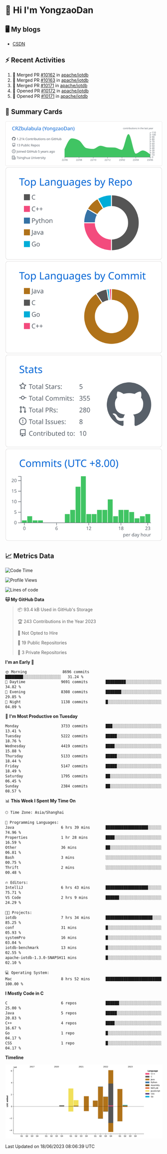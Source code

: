 # 👋 Hi I'm YongzaoDan

## 🖥 My blogs
  + [CSDN](https://blog.csdn.net/CRZbulabula?type=blog)

## ⚡ Recent Activities
<!--START_SECTION:activity-->
1. 🎉 Merged PR [#10162](https://github.com/apache/iotdb/pull/10162) in [apache/iotdb](https://github.com/apache/iotdb)
2. 🎉 Merged PR [#10163](https://github.com/apache/iotdb/pull/10163) in [apache/iotdb](https://github.com/apache/iotdb)
3. 🎉 Merged PR [#10171](https://github.com/apache/iotdb/pull/10171) in [apache/iotdb](https://github.com/apache/iotdb)
4. 💪 Opened PR [#10172](https://github.com/apache/iotdb/pull/10172) in [apache/iotdb](https://github.com/apache/iotdb)
5. 💪 Opened PR [#10171](https://github.com/apache/iotdb/pull/10171) in [apache/iotdb](https://github.com/apache/iotdb)
<!--END_SECTION:activity-->

## 🎑 Summary Cards

[![](https://raw.githubusercontent.com/CRZbulabula/CRZbulabula/main/profile-summary-card-output/github/0-profile-details.svg)](https://github.com/vn7n24fzkq/github-profile-summary-cards)
[![](https://raw.githubusercontent.com/CRZbulabula/CRZbulabula/main/profile-summary-card-output/github/1-repos-per-language.svg)](https://github.com/vn7n24fzkq/github-profile-summary-cards) [![](https://raw.githubusercontent.com/CRZbulabula/CRZbulabula/main/profile-summary-card-output/github/2-most-commit-language.svg)](https://github.com/vn7n24fzkq/github-profile-summary-cards)
[![](https://raw.githubusercontent.com/CRZbulabula/CRZbulabula/main/profile-summary-card-output/github/3-stats.svg)](https://github.com/vn7n24fzkq/github-profile-summary-cards) [![](https://raw.githubusercontent.com/CRZbulabula/CRZbulabula/main/profile-summary-card-output/github/4-productive-time.svg)](https://github.com/vn7n24fzkq/github-profile-summary-cards)

## 📈 Metrics Data

<!--START_SECTION:waka-->
![Code Time](http://img.shields.io/badge/Code%20Time-193%20hrs%2022%20mins-blue)

![Profile Views](http://img.shields.io/badge/Profile%20Views-0-blue)

![Lines of code](https://img.shields.io/badge/From%20Hello%20World%20I%27ve%20Written-21.1%20million%20lines%20of%20code-blue)

**🐱 My GitHub Data** 

> 📦 93.4 kB Used in GitHub's Storage 
 > 
> 🏆 243 Contributions in the Year 2023
 > 
> 🚫 Not Opted to Hire
 > 
> 📜 19 Public Repositories 
 > 
> 🔑 3 Private Repositories 
 > 
**I'm an Early 🐤** 

```text
🌞 Morning                8696 commits        ████████░░░░░░░░░░░░░░░░░   31.24 % 
🌆 Daytime                9691 commits        █████████░░░░░░░░░░░░░░░░   34.82 % 
🌃 Evening                8308 commits        ███████░░░░░░░░░░░░░░░░░░   29.85 % 
🌙 Night                  1138 commits        █░░░░░░░░░░░░░░░░░░░░░░░░   04.09 % 
```
📅 **I'm Most Productive on Tuesday** 

```text
Monday                   3733 commits        ███░░░░░░░░░░░░░░░░░░░░░░   13.41 % 
Tuesday                  5222 commits        █████░░░░░░░░░░░░░░░░░░░░   18.76 % 
Wednesday                4419 commits        ████░░░░░░░░░░░░░░░░░░░░░   15.88 % 
Thursday                 5133 commits        █████░░░░░░░░░░░░░░░░░░░░   18.44 % 
Friday                   5147 commits        █████░░░░░░░░░░░░░░░░░░░░   18.49 % 
Saturday                 1795 commits        ██░░░░░░░░░░░░░░░░░░░░░░░   06.45 % 
Sunday                   2384 commits        ██░░░░░░░░░░░░░░░░░░░░░░░   08.57 % 
```


📊 **This Week I Spent My Time On** 

```text
🕑︎ Time Zone: Asia/Shanghai

💬 Programming Languages: 
Java                     6 hrs 39 mins       ███████████████████░░░░░░   74.96 % 
Properties               1 hr 28 mins        ████░░░░░░░░░░░░░░░░░░░░░   16.59 % 
Other                    36 mins             ██░░░░░░░░░░░░░░░░░░░░░░░   06.81 % 
Bash                     3 mins              ░░░░░░░░░░░░░░░░░░░░░░░░░   00.75 % 
Thrift                   2 mins              ░░░░░░░░░░░░░░░░░░░░░░░░░   00.48 % 

🔥 Editors: 
IntelliJ                 6 hrs 43 mins       ███████████████████░░░░░░   75.71 % 
VS Code                  2 hrs 9 mins        ██████░░░░░░░░░░░░░░░░░░░   24.29 % 

🐱‍💻 Projects: 
iotdb                    7 hrs 34 mins       █████████████████████░░░░   85.25 % 
conf                     31 mins             █░░░░░░░░░░░░░░░░░░░░░░░░   05.93 % 
systemPro                16 mins             █░░░░░░░░░░░░░░░░░░░░░░░░   03.04 % 
iotdb-benchmark          13 mins             █░░░░░░░░░░░░░░░░░░░░░░░░   02.55 % 
apache-iotdb-1.3.0-SNAPSH11 mins             █░░░░░░░░░░░░░░░░░░░░░░░░   02.10 % 

💻 Operating System: 
Mac                      8 hrs 52 mins       █████████████████████████   100.00 % 
```

**I Mostly Code in C** 

```text
C                        6 repos             ██████░░░░░░░░░░░░░░░░░░░   25.00 % 
Java                     5 repos             █████░░░░░░░░░░░░░░░░░░░░   20.83 % 
C++                      4 repos             ████░░░░░░░░░░░░░░░░░░░░░   16.67 % 
Go                       1 repo              █░░░░░░░░░░░░░░░░░░░░░░░░   04.17 % 
CSS                      1 repo              █░░░░░░░░░░░░░░░░░░░░░░░░   04.17 % 
```



**Timeline**

![Lines of Code chart](https://raw.githubusercontent.com/CRZbulabula/CRZbulabula/main/assets/bar_graph.png)


 Last Updated on 18/06/2023 08:06:39 UTC
<!--END_SECTION:waka-->


